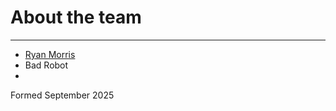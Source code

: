 # About the team

---

* [Ryan Morris](./ryan-morris.md)
* Bad Robot
* <your name goes here >

Formed September 2025